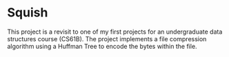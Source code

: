 # Squish
This project is a revisit to one of my first projects for an undergraduate data structures course (CS61B).  The project implements a file compression algorithm using a Huffman Tree to encode the bytes within the file.
